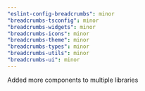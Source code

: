 ```yaml
---
"eslint-config-breadcrumbs": minor
"breadcrumbs-tsconfig": minor
"breadcrumbs-widgets": minor
"breadcrumbs-icons": minor
"breadcrumbs-theme": minor
"breadcrumbs-types": minor
"breadcrumbs-utils": minor
"breadcrumbs-ui": minor
---
```


Added more components to multiple libraries
